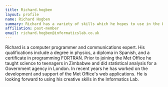 ```yaml
---
title: Richard.hogben
layout: profile
name: Richard Hogben
summary: Richard has a variety of skills which he hopes to use in the Lab.
affiliation: past-member
email: richard.hogben@informaticslab.co.uk
---
```


Richard is a computer programmer and communications expert. His qualifications include a degree in physics, a diploma in Spanish, and a certificate in programming FORTRAN.
Prior to joining the Met Office he taught science to teenagers in Zimbabwe and did statistical analysis for a Government agency in London.
In recent years he has worked on the development and support of the Met Office's web applications. He is looking forward to using his creative skills in the Informatics Lab.
